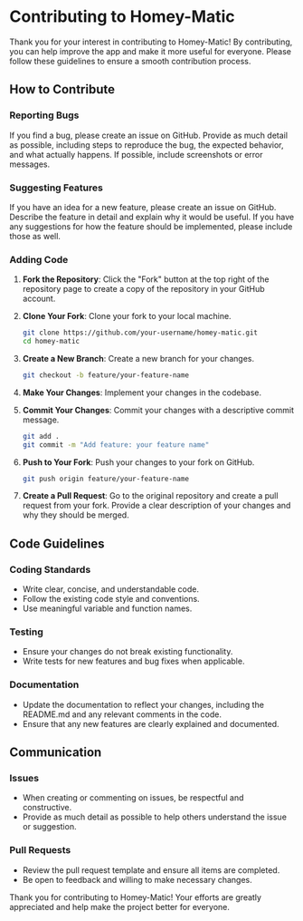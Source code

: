 # Contributing to Homey-Matic

Thank you for your interest in contributing to Homey-Matic! By contributing, you can help improve the app and make it more useful for everyone. Please follow these guidelines to ensure a smooth contribution process.

## How to Contribute

### Reporting Bugs
If you find a bug, please create an issue on GitHub. Provide as much detail as possible, including steps to reproduce the bug, the expected behavior, and what actually happens. If possible, include screenshots or error messages.

### Suggesting Features
If you have an idea for a new feature, please create an issue on GitHub. Describe the feature in detail and explain why it would be useful. If you have any suggestions for how the feature should be implemented, please include those as well.

### Adding Code
1. **Fork the Repository**: Click the "Fork" button at the top right of the repository page to create a copy of the repository in your GitHub account.
   
3. **Clone Your Fork**: Clone your fork to your local machine.
   ```bash
   git clone https://github.com/your-username/homey-matic.git
   cd homey-matic
   
4. **Create a New Branch**: Create a new branch for your changes.
   ```bash
   git checkout -b feature/your-feature-name
   
5. **Make Your Changes**: Implement your changes in the codebase.
   
7. **Commit Your Changes**: Commit your changes with a descriptive commit message.
   ```bash
   git add .
   git commit -m "Add feature: your feature name"
   
8. **Push to Your Fork**: Push your changes to your fork on GitHub.
   ```bash
   git push origin feature/your-feature-name
   
9. **Create a Pull Request**: Go to the original repository and create a pull request from your fork. Provide a clear description of your changes and why they should be merged.

## Code Guidelines

### Coding Standards
- Write clear, concise, and understandable code.
- Follow the existing code style and conventions.
- Use meaningful variable and function names.

### Testing
- Ensure your changes do not break existing functionality.
- Write tests for new features and bug fixes when applicable.

### Documentation
- Update the documentation to reflect your changes, including the README.md and any relevant comments in the code.
- Ensure that any new features are clearly explained and documented.

## Communication

### Issues
- When creating or commenting on issues, be respectful and constructive.
- Provide as much detail as possible to help others understand the issue or suggestion.

### Pull Requests
- Review the pull request template and ensure all items are completed.
- Be open to feedback and willing to make necessary changes.


Thank you for contributing to Homey-Matic! Your efforts are greatly appreciated and help make the project better for everyone.
